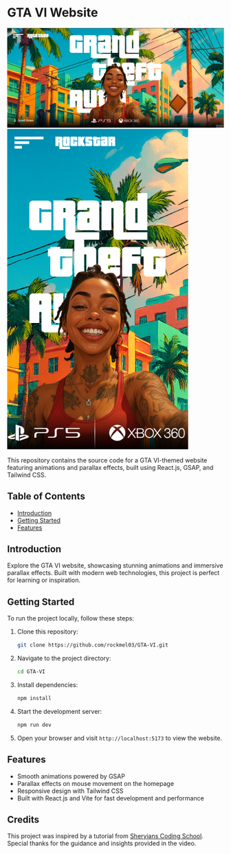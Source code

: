 # GTA VI Website
![GTA VI](./public/Screenshot1.png)
![GTA VI](./public/Screenshot3.png)

This repository contains the source code for a GTA VI-themed website featuring animations and parallax effects, built using React.js, GSAP, and Tailwind CSS.

## Table of Contents

- [Introduction](#introduction)
- [Getting Started](#getting-started)
- [Features](#features)

## Introduction

Explore the GTA VI website, showcasing stunning animations and immersive parallax effects. Built with modern web technologies, this project is perfect for learning or inspiration.

## Getting Started

To run the project locally, follow these steps:

1. Clone this repository:
   ```bash
   git clone https://github.com/rockmel03/GTA-VI.git
   ```
2. Navigate to the project directory:
   ```bash
   cd GTA-VI
   ```
3. Install dependencies:
   ```bash
   npm install
   ```
4. Start the development server:
   ```bash
   npm run dev
   ```
5. Open your browser and visit `http://localhost:5173` to view the website.

## Features

- Smooth animations powered by GSAP
- Parallax effects on mouse movement on the homepage
- Responsive design with Tailwind CSS
- Built with React.js and Vite for fast development and performance

## Credits

This project was inspired by a tutorial from [Sheryians Coding School](https://www.youtube.com/@sheryians). Special thanks for the guidance and insights provided in the video.
